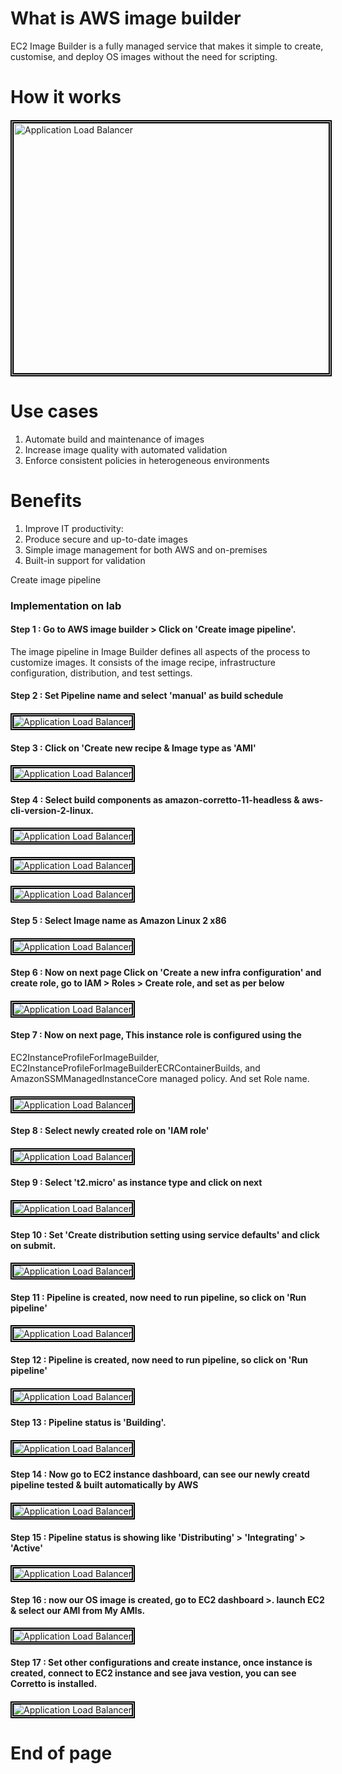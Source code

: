 # What is AWS image builder
EC2 Image Builder is a fully managed service that makes it simple to create, customise, and deploy OS images without the need for scripting.

# How it works

####
<img src="/AWS EC2 Image Builder/Images/AWS Image builder 1.png" width="650px" height="400px" style="border:5px double black;"
     alt="Application Load Balancer"
     style="float: left; margin-right: 6px;" />
####

# Use cases  
1) Automate build and maintenance of images 
2) Increase image quality with automated validation 
3) Enforce consistent policies in heterogeneous environments

# Benefits
1) Improve IT productivity:
2) Produce secure and up-to-date images
3) Simple image management for both AWS and on-premises
4) Built-in support for validation

Create image pipeline

### Implementation on lab ###

#### Step 1 : Go to AWS image builder > Click on 'Create image pipeline'.
The image pipeline in Image Builder defines all aspects of the process to customize images. It consists of the image recipe, infrastructure configuration, distribution, and test settings.


#### Step 2 : Set Pipeline name and select 'manual' as build schedule
####
<img src="/AWS EC2 Image Builder/Images/AWS Image builder 2.png" width="auto" height="auto" style="border:5px double black;"
     alt="Application Load Balancer"
     style="float: left; margin-right: 6px;" />
####

#### Step 3 : Click on 'Create new recipe & Image type as 'AMI'
####
<img src="/AWS EC2 Image Builder/Images/AWS Image builder 3.png" width="auto" height="auto" style="border:5px double black;"
     alt="Application Load Balancer"
     style="float: left; margin-right: 6px;" />
####

#### Step 4 : Select build components as amazon-corretto-11-headless & aws-cli-version-2-linux.
####
<img src="/AWS EC2 Image Builder/Images/AWS Image builder 4.png" width="auto" height="auto" style="border:5px double black;"
     alt="Application Load Balancer"
     style="float: left; margin-right: 6px;" />
####
####
<img src="/AWS EC2 Image Builder/Images/AWS Image builder 5.png" width="auto" height="auto" style="border:5px double black;"
     alt="Application Load Balancer"
     style="float: left; margin-right: 6px;" />
####
####
<img src="/AWS EC2 Image Builder/Images/AWS Image builder 6.png" width="auto" height="auto" style="border:5px double black;"
     alt="Application Load Balancer"
     style="float: left; margin-right: 6px;" />
####
#### Step 5 : Select Image name as Amazon Linux 2 x86
####
<img src="/AWS EC2 Image Builder/Images/AWS Image builder 7.png" width="auto" height="auto" style="border:5px double black;"
     alt="Application Load Balancer"
     style="float: left; margin-right: 6px;" />
####
#### Step 6 : Now on next page Click on 'Create a new infra configuration' and create role, go to IAM > Roles > Create role, and set as per below
####
<img src="/AWS EC2 Image Builder/Images/AWS Image builder 8.png" width="auto" height="auto" style="border:5px double black;"
     alt="Application Load Balancer"
     style="float: left; margin-right: 6px;" />
####
#### Step 7 : Now on next page, This instance role is configured using the 
EC2InstanceProfileForImageBuilder, 
EC2InstanceProfileForImageBuilderECRContainerBuilds, and 
AmazonSSMManagedInstanceCore managed policy. And set Role name.
####
<img src="/AWS EC2 Image Builder/Images/AWS Image builder 9.png" width="auto" height="auto" style="border:5px double black;"
     alt="Application Load Balancer"
     style="float: left; margin-right: 6px;" />
####

#### Step 8 : Select newly created role on 'IAM role'
####
<img src="/AWS EC2 Image Builder/Images/AWS Image builder 10.png" width="auto" height="auto" style="border:5px double black;"
     alt="Application Load Balancer"
     style="float: left; margin-right: 6px;" />
####
#### Step 9 : Select 't2.micro' as instance type and click on next
####
<img src="/AWS EC2 Image Builder/Images/AWS Image builder 11.png" width="auto" height="auto" style="border:5px double black;"
     alt="Application Load Balancer"
     style="float: left; margin-right: 6px;" />
####
#### Step 10 : Set 'Create distribution setting using service defaults' and click on submit.
####
<img src="/AWS EC2 Image Builder/Images/AWS Image builder 12.png" width="auto" height="auto" style="border:5px double black;"
     alt="Application Load Balancer"
     style="float: left; margin-right: 6px;" />
####

#### Step 11 : Pipeline is created, now need to run pipeline, so click on 'Run pipeline'
####
<img src="/AWS EC2 Image Builder/Images/AWS Image builder 13.png" width="auto" height="auto" style="border:5px double black;"
     alt="Application Load Balancer"
     style="float: left; margin-right: 6px;" />
####
#### Step 12 : Pipeline is created, now need to run pipeline, so click on 'Run pipeline'
####
<img src="/AWS EC2 Image Builder/Images/AWS Image builder 13.png" width="auto" height="auto" style="border:5px double black;"
     alt="Application Load Balancer"
     style="float: left; margin-right: 6px;" />
####
#### Step 13 : Pipeline status is 'Building'.
####
<img src="/AWS EC2 Image Builder/Images/AWS Image builder 14.png" width="auto" height="auto" style="border:5px double black;"
     alt="Application Load Balancer"
     style="float: left; margin-right: 6px;" />
####
#### Step 14 : Now go to EC2 instance dashboard, can see our newly creatd pipeline tested & built automatically by AWS
####
<img src="/AWS EC2 Image Builder/Images/AWS Image builder 15.png" width="auto" height="auto" style="border:5px double black;"
     alt="Application Load Balancer"
     style="float: left; margin-right: 6px;" />
####
#### Step 15 : Pipeline status is showing like 'Distributing' > 'Integrating' > 'Active'
####
<img src="/AWS EC2 Image Builder/Images/AWS Image builder 14.png" width="auto" height="auto" style="border:5px double black;"
     alt="Application Load Balancer"
     style="float: left; margin-right: 6px;" />
####

#### Step 16 : now our OS image is created, go to EC2 dashboard >. launch EC2 & select our AMI from My AMIs.
####
<img src="/AWS EC2 Image Builder/Images/AWS Image builder 14.png" width="auto" height="auto" style="border:5px double black;"
     alt="Application Load Balancer"
     style="float: left; margin-right: 6px;" />
####
#### Step 17 : Set other configurations and create instance, once instance is created, connect to EC2 instance and see java vestion, you can see Corretto is installed.
####
<img src="/AWS EC2 Image Builder/Images/AWS Image builder 14.png" width="auto" height="auto" style="border:5px double black;"
     alt="Application Load Balancer"
     style="float: left; margin-right: 6px;" />
####

# End of page #
